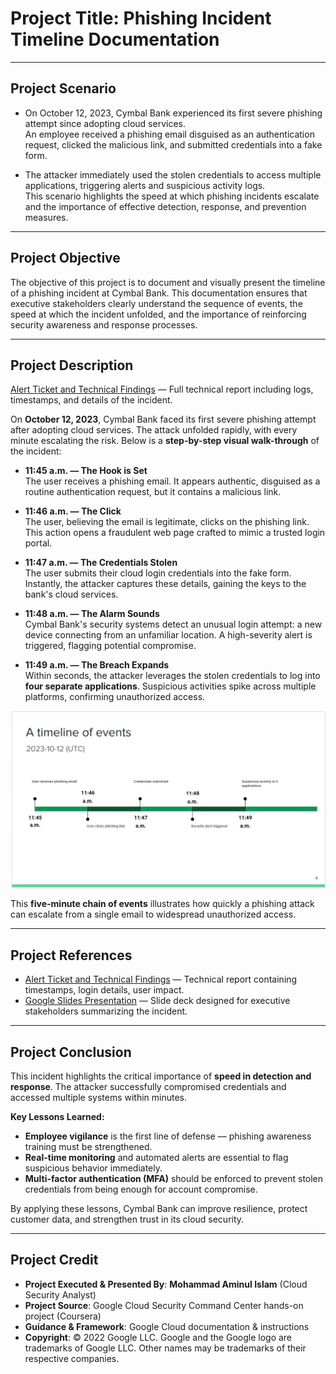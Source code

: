 # Project Title: Phishing Incident Timeline Documentation

------------------------------------------------------------------------

## Project Scenario

- On October 12, 2023, Cymbal Bank experienced its first severe phishing attempt since adopting cloud services.  
  An employee received a phishing email disguised as an authentication request, clicked the malicious link, and submitted credentials into a fake form.

- The attacker immediately used the stolen credentials to access multiple applications, triggering alerts and suspicious activity logs.  
  This scenario highlights the speed at which phishing incidents escalate and the importance of effective detection, response, and prevention measures.

------------------------------------------------------------------------

## Project Objective

The objective of this project is to document and visually present the timeline of a phishing incident at Cymbal Bank. This documentation ensures that executive stakeholders clearly understand the sequence of events, the speed at which the incident unfolded, and the importance of reinforcing security awareness and response processes.

------------------------------------------------------------------------

## Project Description

[Alert Ticket and Technical Findings](https://docs.google.com/document/d/1r7bVLey_-rMWyHXY0khA9rzvU9upQfXulaWydG_lyss/edit?usp=sharing) — Full technical report including logs, timestamps, and details of the incident.

On **October 12, 2023**, Cymbal Bank faced its first severe phishing attempt after adopting cloud services. The attack unfolded rapidly, with every minute escalating the risk. Below is a **step-by-step visual walk-through** of the incident:

- **11:45 a.m. — The Hook is Set**  
  The user receives a phishing email. It appears authentic, disguised as a routine authentication request, but it contains a malicious link.

- **11:46 a.m. — The Click**  
  The user, believing the email is legitimate, clicks on the phishing link. This action opens a fraudulent web page crafted to mimic a trusted login portal.

- **11:47 a.m. — The Credentials Stolen**  
  The user submits their cloud login credentials into the fake form. Instantly, the attacker captures these details, gaining the keys to the bank's cloud services.

- **11:48 a.m. — The Alarm Sounds**  
  Cymbal Bank's security systems detect an unusual login attempt: a new device connecting from an unfamiliar location. A high-severity alert is triggered, flagging potential compromise.

- **11:49 a.m. — The Breach Expands**  
  Within seconds, the attacker leverages the stolen credentials to log into **four separate applications**. Suspicious activities spike across multiple platforms, confirming unauthorized access.

![Timeline of Events](https://raw.githubusercontent.com/aminbiography/Google-Cloud-Cybersecurity-Professional-Certificate/main/bar-graph-chart-image/Document%20a%20timeline%20of%20events.jpg)

This **five-minute chain of events** illustrates how quickly a phishing attack can escalate from a single email to widespread unauthorized access.

------------------------------------------------------------------------

## Project References

- [Alert Ticket and Technical Findings](https://docs.google.com/document/d/1r7bVLey_-rMWyHXY0khA9rzvU9upQfXulaWydG_lyss/edit?usp=sharing) — Technical report containing timestamps, login details, user impact.  
- [Google Slides Presentation](https://docs.google.com/presentation/d/1NH8kEaiHtzT2rJi8aIjweUn8bVkwb-xazIm7zJvAzvg/edit?usp=sharing) — Slide deck designed for executive stakeholders summarizing the incident.

------------------------------------------------------------------------

## Project Conclusion

This incident highlights the critical importance of **speed in detection and response**. The attacker successfully compromised credentials and accessed multiple systems within minutes.

**Key Lessons Learned:**  
- **Employee vigilance** is the first line of defense — phishing awareness training must be strengthened.  
- **Real-time monitoring** and automated alerts are essential to flag suspicious behavior immediately.  
- **Multi-factor authentication (MFA)** should be enforced to prevent stolen credentials from being enough for account compromise.

By applying these lessons, Cymbal Bank can improve resilience, protect customer data, and strengthen trust in its cloud security.

------------------------------------------------------------------------

## Project Credit  
- **Project Executed & Presented By**: **Mohammad Aminul Islam** (Cloud Security Analyst)  
- **Project Source**: Google Cloud Security Command Center hands-on project (Coursera)  
- **Guidance & Framework**: Google Cloud documentation & instructions  
- **Copyright**: © 2022 Google LLC. Google and the Google logo are trademarks of Google LLC. Other names may be trademarks of their respective companies.
